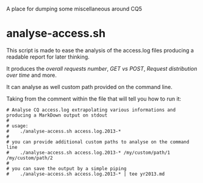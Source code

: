 
A place for dumping some miscellaneous around CQ5

analyse-access.sh
=================

This script is made to ease the analysis of the access.log files
producing a readable report for later thinking.

It produces the _overall requests number_, _GET vs POST_, _Request
distribution over time_ and more.

It can analyse as well custom path provided on the command line.

Taking from the comment within the file that will tell you how to run
it:

    # Analyse CQ access.log extrapolating various informations and producing a MarkDown output on stdout
    #
    # usage: 
    #    ./analyse-access.sh access.log.2013-*
    #
    # you can provide additional custom paths to analyse on the command line
    #    ./analyse-access.sh access.log.2013-* /my/custom/path/1 /my/custom/path/2
    #
    # you can save the output by a simple piping
    #    ./analyse-access.sh access.log.2013-* | tee yr2013.md

